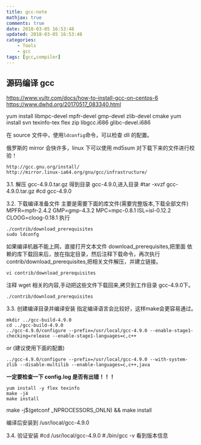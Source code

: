 ```yaml
---
title: gcc-note
mathjax: true
comments: true
date: 2018-03-05 16:53:48
updated: 2018-03-05 16:53:48
categories:
    - Tools
    - gcc
tags: [gcc,compiler]
---
```


## 源码编译 gcc
https://www.vultr.com/docs/how-to-install-gcc-on-centos-6
https://www.dwhd.org/20170517_083340.html

yum install libmpc-devel mpfr-devel gmp-devel zlib-devel cmake
yum install svn texinfo-tex flex zip libgcc.i686 glibc-devel.i686

在 source 文件中，使用`ldconfig`命令，可以检查 dll 的配置。

俄罗斯的 mirror 会快许多，linux 下可以使用 md5sum 对下载下来的文件进行校验！
```
http://gcc.gnu.org/install/
http://mirror.linux-ia64.org/gnu/gcc/infrastructure/
```

3.1. 解压 gcc-4.9.0.tar.gz
得到目录 gcc-4.9.0,进入目录
#tar -xvzf gcc-4.9.0.tar.gz
#cd gcc-4.9.0

3.2. 下载编译准备文件
主要是需要下面的库文件(需要完整版本,下载全部文件)
MPFR=mpfr-2.4.2
GMP=gmp-4.3.2
MPC=mpc-0.8.1
ISL=isl-0.12.2
CLOOG=cloog-0.18.1
执行
```
./contrib/download_prerequisites
sudo ldconfg
```

如果编译机器不能上网，直接打开文本文件 download_prerequisites,把里面
依赖的库下载回来后，放在指定目录，然后注释下载命令，再次执行
contrib/download_prerequisites,把相关文件解压，并建立链接。
```
vi contrib/download_prerequisites
```
注释 wget 相关的内容,手动把这些文件下载回来,拷贝到工作目录 gcc-4.9.0下。
```
./contrib/download_prerequisites
```

3.3. 创建编译目录并编译安装
指定编译语言会比较好，这样make会更容易通过。
```
mkdir ../gcc-build-4.9.0
cd ../gcc-build-4.9.0
../gcc-4.9.0/configure --prefix=/usr/local/gcc-4.9.0 --enable-stage1-checking=release --enable-stage1-languages=c,c++
```
or (建议使用下面的配置)
```
../gcc-4.9.0/configure --prefix=/usr/local/gcc-4.9.0 --with-system-zlib --disable-multilib --enable-languages=c,c++,java
```
**一定要检查一下 config.log 是否有出错！！！**

```
yum install -y flex texinfo
make -j4
make install
```
make -j$(getconf _NPROCESSORS_ONLN) && make install

编译后安装到  /usr/local/gcc-4.9.0

3.4. 验证安装
#cd /usr/local/gcc-4.9.0
#./bin/gcc -v
看到版本信息
